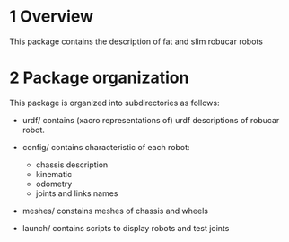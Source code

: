 # 1 Overview #

This package contains the description of fat and slim robucar robots

# 2 Package organization #

This package is organized into subdirectories as follows:

  - urdf/ contains (xacro representations of) urdf descriptions of robucar robot.

  - config/ contains characteristic of each robot:

    - chassis description
    - kinematic
    - odometry
    - joints and links names

   - meshes/ constains meshes of chassis and wheels

   - launch/ contains scripts to display robots and test joints
